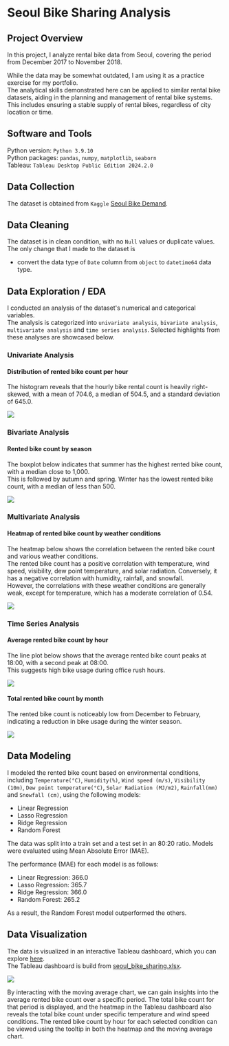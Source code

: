 # Seoul Bike Sharing Analysis

## Project Overview
In this project, I analyze rental bike data from Seoul, covering the period from December 2017 to November 2018.   

While the data may be somewhat outdated, I am using it as a practice exercise for my portfolio.  
The analytical skills demonstrated here can be applied to similar rental bike datasets, aiding in the planning and management of rental bike systems. This includes ensuring a stable supply of rental bikes, regardless of city location or time.

## Software and Tools
Python version: `Python 3.9.10`  
Python packages: `pandas`, `numpy`, `matplotlib`, `seaborn`  
Tableau: `Tableau Desktop Public Edition 2024.2.0` 

## Data Collection
The dataset is obtained from `Kaggle` [Seoul Bike Demand](https://www.kaggle.com/datasets/alishohadaee/seoul-bike-sharing-demand).  

## Data Cleaning
The dataset is in clean condition, with no `Null` values or duplicate values.  
The only change that I made to the dataset is
* convert the data type of `Date` column from `object` to `datetime64` data type.

## Data Exploration / EDA
I conducted an analysis of the dataset's numerical and categorical variables.  
The analysis is categorized into `univariate analysis`, `bivariate analysis`, `multivariate analysis` and `time series analysis`. Selected highlights from these analyses are showcased below.  
 
### Univariate Analysis
#### Distribution of rented bike count per hour
The histogram reveals that the hourly bike rental count is heavily right-skewed, with a mean of 704.6, a median of 504.5, and a standard deviation of 645.0.

<kbd>
<img src="https://github.com/user-attachments/assets/776a5e03-33be-4b1e-838d-789b9e12f57e">
</kbd>
 
### Bivariate Analysis
#### Rented bike count by season
The boxplot below indicates that summer has the highest rented bike count, with a median close to 1,000.   
This is followed by autumn and spring. Winter has the lowest rented bike count, with a median of less than 500.  

<kbd>
<img src="https://github.com/user-attachments/assets/b038640b-304c-45cf-a989-d53acec43a06">
</kbd>
 
### Multivariate Analysis
#### Heatmap of rented bike count by weather conditions
The heatmap below shows the correlation between the rented bike count and various weather conditions.   
The rented bike count has a positive correlation with temperature, wind speed, visibility, dew point temperature, and solar radiation. Conversely, it has a negative correlation with humidity, rainfall, and snowfall.   
However, the correlations with these weather conditions are generally weak, except for temperature, which has a moderate correlation of 0.54.   

<kbd>
<img src="https://github.com/user-attachments/assets/030621ef-514f-4e81-ba93-2032eec626a5">
</kbd>
 
### Time Series Analysis
#### Average rented bike count by hour
The line plot below shows that the average rented bike count peaks at 18:00, with a second peak at 08:00.   
This suggests high bike usage during office rush hours.  

<kbd>
 <img src="https://github.com/user-attachments/assets/cac9e37d-83b7-4744-8ee6-7a103265fe56">
</kbd>
 
#### Total rented bike count by month
The rented bike count is noticeably low from December to February, indicating a reduction in bike usage during the winter season.    

<kbd>
<img src="https://github.com/user-attachments/assets/eae80021-202b-4f41-9050-2bd10b9d54b0">
</kbd>

## Data Modeling
I modeled the rented bike count based on environmental conditions, including `Temperature(°C)`, `Humidity(%)`, `Wind speed (m/s)`, `Visibility (10m)`, `Dew point temperature(°C)`, `Solar Radiation (MJ/m2)`, `Rainfall(mm)` and `Snowfall (cm)`, using the following models:     
* Linear Regression
* Lasso Regression
* Ridge Regression
* Random Forest

The data was split into a train set and a test set in an 80:20 ratio. Models were evaluated using Mean Absolute Error (MAE).  

The performance (MAE) for each model is as follows:
* Linear Regression: 366.0
* Lasso Regression: 365.7
* Ridge Regression: 366.0
* Random Forest: 265.2

As a result, the Random Forest model outperformed the others.

## Data Visualization
The data is visualized in an interactive Tableau dashboard, which you can explore [here](https://public.tableau.com/app/profile/lily.tiong/viz/seoul_bike_sharing/Dashboard).   
The Tableau dashboard is build from [seoul_bike_sharing.xlsx](https://github.com/ltiongl/portfolio-projects/blob/main/seoul-bike-sharing/seoul_bike_sharing.xlsx).  

<kbd>
<img src="https://github.com/user-attachments/assets/026a4f74-932b-43fc-98e8-eafdc2d964ab">
</kbd>  
  
By interacting with the moving average chart, we can gain insights into the average rented bike count over a specific period. The total bike count for that period is displayed, and the heatmap in the Tableau dashboard also reveals the total bike count under specific temperature and wind speed conditions. The rented bike count by hour for each selected condition can be viewed using the tooltip in both the heatmap and the moving average chart.  
